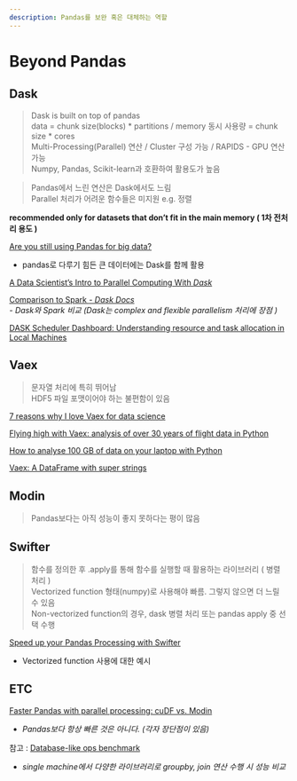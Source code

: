 ```yaml
---
description: Pandas를 보완 혹은 대체하는 역할
---
```


# Beyond Pandas

## Dask

> Dask is built on top of pandas  
> data = chunk size\(blocks\) \* partitions / memory 동시 사용량 = chunk size \* cores  
> Multi-Processing\(Parallel\) 연산 / Cluster 구성 가능 / RAPIDS - GPU 연산 가능   
> Numpy, Pandas, Scikit-learn과 호환하여 활용도가 높음

> Pandas에서 느린 연산은 Dask에서도 느림  
> Parallel 처리가 어려운 함수들은 미지원  e.g. 정렬

**recommended only for datasets that don’t fit in the main memory \( 1차 전처리 용도 \)**

[Are you still using Pandas for big data?](https://towardsdatascience.com/are-you-still-using-pandas-for-big-data-12788018ba1a)  
  -  pandas로 다루기 힘든 큰 데이터에는 Dask를 함께 활용

[A Data Scientist’s Intro to Parallel Computing With _Dask_](https://towardsdatascience.com/a-data-scientists-intro-to-parallel-computing-with-dask-4c1b4a464579)

[Comparison to Spark _- Dask Docs_](https://docs.dask.org/en/latest/spark.html)  
  _- Dask와 Spark 비교 \(Dask는 complex and flexible parallelism 처리에 장점 \)_

[DASK Scheduler Dashboard: Understanding resource and task allocation in Local Machines](https://medium.com/@kartikbhanot/dask-scheduler-dashboard-understanding-resource-and-task-allocation-in-local-machines-bc5aa60eca6e)

## Vaex

> 문자열 처리에 특히 뛰어남   
> HDF5 파일 포맷이어야 하는 불편함이 있음

[7 reasons why I love Vaex for data science](https://towardsdatascience.com/7-reasons-why-i-love-vaex-for-data-science-99008bc8044b)

[Flying high with Vaex: analysis of over 30 years of flight data in Python](https://towardsdatascience.com/https-medium-com-jovan-veljanoski-flying-high-with-vaex-analysis-of-over-30-years-of-flight-data-in-python-b224825a6d56)

[How to analyse 100 GB of data on your laptop with Python](https://towardsdatascience.com/how-to-analyse-100s-of-gbs-of-data-on-your-laptop-with-python-f83363dda94)

[Vaex: A DataFrame with super strings](https://towardsdatascience.com/vaex-a-dataframe-with-super-strings-789b92e8d861)

## Modin

> Pandas보다는 아직 성능이 좋지 못하다는 평이 많음

## Swifter

> 함수를 정의한 후 .apply를 통해 함수를 실행할 때 활용하는 라이브러리 \( 병렬 처리 \)  
> Vectorized function 형태\(numpy\)로 사용해야 빠름. 그렇지 않으면 더 느릴 수 있음   
> Non-vectorized function의 경우, dask 병렬 처리 또는 pandas apply 중 선택 수행

[Speed up your Pandas Processing with Swifter](https://towardsdatascience.com/speed-up-your-pandas-processing-with-swifter-6aa314600a13)  
  - Vectorized function 사용에 대한 예시

## ETC

[Faster Pandas with parallel processing: cuDF vs. Modin](https://towardsdatascience.com/faster-pandas-with-parallel-processing-cudf-vs-modin-f2318c594084)  
  -  _Pandas보다 항상 빠른 것은 아니다. \(각자 장단점이 있음\)_

참고 : [Database-like ops benchmark](https://h2oai.github.io/db-benchmark/)  
  -  _single machine에서 다양한 라이브러리로 groupby, join 연산 수행 시 성능 비교_

